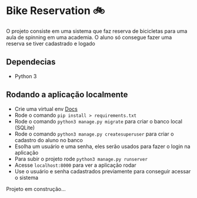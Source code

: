# Bike Reservation :bike:

O projeto consiste em uma sistema que faz reserva de bicicletas para uma aula de spinning em uma academia.
O aluno só consegue fazer uma reserva se tiver cadastrado e logado

## Dependecias 

- Python 3

## Rodando a aplicação localmente

- Crie uma virtual env [Docs](https://docs.python.org/pt-br/3/library/venv.html)
- Rode o comando `pip install > requirements.txt`
- Rode o comando `python3 manage.py migrate` para criar o banco local (SQLite)
- Rode o comando `python3 manage.py createsuperuser` para criar o cadastro do aluno no banco
- Esolha um usuário e uma senha, eles serão usados para fazer o login na aplicação
- Para subir o projeto rode `python3 manage.py runserver` 
- Acesse `localhost:8000` para ver a aplicação rodar
- Use o usuário e senha cadastrados previamente para conseguir acessar o sistema

Projeto em construção...
